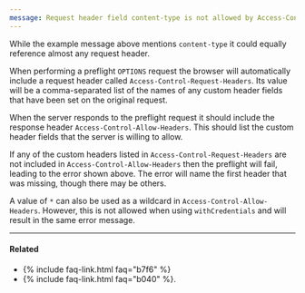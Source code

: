 ```yaml
---
message: Request header field content-type is not allowed by Access-Control-Allow-Headers in preflight response.
---
```


While the example message above mentions `content-type` it could equally reference almost any request header.

When performing a preflight `OPTIONS` request the browser will automatically include a request header called
`Access-Control-Request-Headers`. Its value will be a comma-separated list of the names of any custom header fields that
have been set on the original request.

When the server responds to the preflight request it should include the response header `Access-Control-Allow-Headers`.
This should list the custom header fields that the server is willing to allow.

If any of the custom headers listed in `Access-Control-Request-Headers` are not included in
`Access-Control-Allow-Headers` then the preflight will fail, leading to the error shown above. The error will name the
first header that was missing, though there may be others.

A value of `*` can also be used as a wildcard in `Access-Control-Allow-Headers`. However, this is not allowed when using
`withCredentials` and will result in the same error message.

---

#### Related

* {% include faq-link.html faq="b7f6" %}
* {% include faq-link.html faq="b040" %}.
